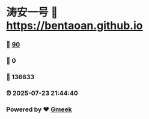 # 涛安一号 :link: https://bentaoan.github.io 
### :page_facing_up: [90](https://bentaoan.github.io/tag.html) 
### :speech_balloon: 0 
### :hibiscus: 136633 
### :alarm_clock: 2025-07-23 21:44:40 
### Powered by :heart: [Gmeek](https://github.com/Meekdai/Gmeek)
